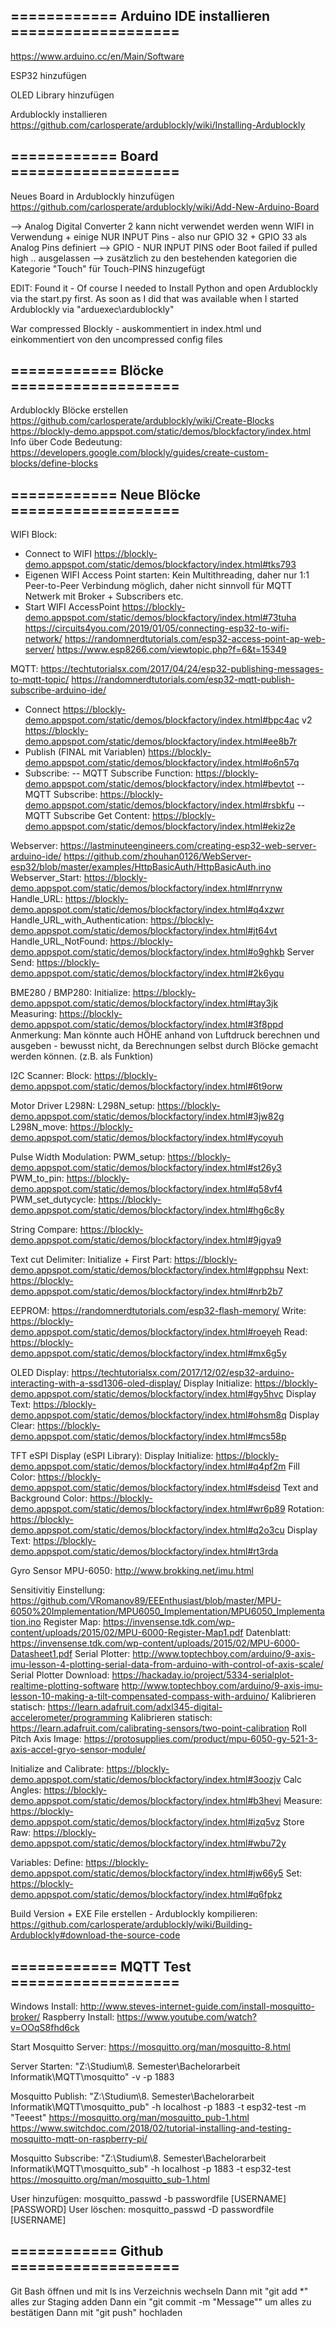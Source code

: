 ﻿## ============ Arduino IDE installieren ===================

https://www.arduino.cc/en/Main/Software

ESP32 hinzufügen

OLED Library hinzufügen  

Ardublockly installieren
https://github.com/carlosperate/ardublockly/wiki/Installing-Ardublockly


## ============ Board ===================

Neues Board in Ardublockly hinzufügen
https://github.com/carlosperate/ardublockly/wiki/Add-New-Arduino-Board

--> Analog Digital Converter 2 kann nicht verwendet werden wenn WIFI in Verwendung
	+ einige NUR INPUT Pins - also nur GPIO 32 + GPIO 33 als Analog Pins definiert
--> GPIO - NUR INPUT PINS oder Boot failed if pulled high .. ausgelassen
--> zusätzlich zu den bestehenden kategorien die Kategorie "Touch" für Touch-PINS hinzugefügt	

EDIT: Found it - Of course I needed to Install Python and open Ardublockly via the start.py first.
As soon as I did that was available when I started Ardublockly via "arduexec\ardublockly"

War compressed Blockly - auskommentiert in index.html und einkommentiert von den uncompressed config files

## ============ Blöcke ===================

Ardublockly Blöcke erstellen
https://github.com/carlosperate/ardublockly/wiki/Create-Blocks
https://blockly-demo.appspot.com/static/demos/blockfactory/index.html
Info über Code Bedeutung: https://developers.google.com/blockly/guides/create-custom-blocks/define-blocks

## ============ Neue Blöcke ===================
WIFI Block:
- Connect to WIFI https://blockly-demo.appspot.com/static/demos/blockfactory/index.html#tks793
- Eigenen WIFI Access Point starten: Kein Multithreading, daher nur 1:1 Peer-to-Peer Verbindung möglich, daher nicht sinnvoll für MQTT Netwerk mit Broker + Subscribers etc.
- Start WIFI AccessPoint https://blockly-demo.appspot.com/static/demos/blockfactory/index.html#73tuha
	https://circuits4you.com/2019/01/05/connecting-esp32-to-wifi-network/
	https://randomnerdtutorials.com/esp32-access-point-ap-web-server/
	https://www.esp8266.com/viewtopic.php?f=6&t=15349	

MQTT: https://techtutorialsx.com/2017/04/24/esp32-publishing-messages-to-mqtt-topic/
https://randomnerdtutorials.com/esp32-mqtt-publish-subscribe-arduino-ide/
- Connect https://blockly-demo.appspot.com/static/demos/blockfactory/index.html#bpc4ac
	v2 https://blockly-demo.appspot.com/static/demos/blockfactory/index.html#ee8b7r
- Publish (FINAL mit Variablen) https://blockly-demo.appspot.com/static/demos/blockfactory/index.html#o6n57q
- Subscribe:
-- MQTT Subscribe Function: https://blockly-demo.appspot.com/static/demos/blockfactory/index.html#bevtot
-- MQTT Subscribe: https://blockly-demo.appspot.com/static/demos/blockfactory/index.html#rsbkfu
-- MQTT Subscribe Get Content: https://blockly-demo.appspot.com/static/demos/blockfactory/index.html#ekiz2e

Webserver:
https://lastminuteengineers.com/creating-esp32-web-server-arduino-ide/
https://github.com/zhouhan0126/WebServer-esp32/blob/master/examples/HttpBasicAuth/HttpBasicAuth.ino
Webserver_Start: https://blockly-demo.appspot.com/static/demos/blockfactory/index.html#nrrynw
Handle_URL: https://blockly-demo.appspot.com/static/demos/blockfactory/index.html#q4xzwr
Handle_URL_with_Authentication: https://blockly-demo.appspot.com/static/demos/blockfactory/index.html#jt64vt
Handle_URL_NotFound: https://blockly-demo.appspot.com/static/demos/blockfactory/index.html#o9ghkb
Server Send: https://blockly-demo.appspot.com/static/demos/blockfactory/index.html#2k6yqu

BME280 / BMP280:
Initialize: https://blockly-demo.appspot.com/static/demos/blockfactory/index.html#tay3jk
Measuring: https://blockly-demo.appspot.com/static/demos/blockfactory/index.html#3f8ppd
Anmerkung: Man könnte auch HÖHE anhand von Luftdruck berechnen und ausgeben - bewusst nicht, da Berechnungen selbst durch Blöcke gemacht werden können. (z.B. als Funktion)

I2C Scanner:
Block: https://blockly-demo.appspot.com/static/demos/blockfactory/index.html#6t9orw

Motor Driver L298N:
L298N_setup: https://blockly-demo.appspot.com/static/demos/blockfactory/index.html#3jw82g
L298N_move: https://blockly-demo.appspot.com/static/demos/blockfactory/index.html#ycoyuh

Pulse Width Modulation:
PWM_setup: https://blockly-demo.appspot.com/static/demos/blockfactory/index.html#st26y3
PWM_to_pin: https://blockly-demo.appspot.com/static/demos/blockfactory/index.html#q58vf4
PWM_set_dutycycle: https://blockly-demo.appspot.com/static/demos/blockfactory/index.html#hg6c8y

String Compare:
https://blockly-demo.appspot.com/static/demos/blockfactory/index.html#9jgya9

Text cut Delimiter: 
Initialize + First Part: https://blockly-demo.appspot.com/static/demos/blockfactory/index.html#gpphsu
Next: https://blockly-demo.appspot.com/static/demos/blockfactory/index.html#nrb2b7

EEPROM:
https://randomnerdtutorials.com/esp32-flash-memory/
Write: https://blockly-demo.appspot.com/static/demos/blockfactory/index.html#roeyeh
Read: https://blockly-demo.appspot.com/static/demos/blockfactory/index.html#mx6g5y

OLED Display:
https://techtutorialsx.com/2017/12/02/esp32-arduino-interacting-with-a-ssd1306-oled-display/
Display Initialize: https://blockly-demo.appspot.com/static/demos/blockfactory/index.html#gy5hvc
Display Text: https://blockly-demo.appspot.com/static/demos/blockfactory/index.html#ohsm8q
Display Clear: https://blockly-demo.appspot.com/static/demos/blockfactory/index.html#mcs58p

TFT eSPI Display (eSPI Library):
Display Initialize: https://blockly-demo.appspot.com/static/demos/blockfactory/index.html#q4pf2m
Fill Color: https://blockly-demo.appspot.com/static/demos/blockfactory/index.html#sdeisd
Text and Background Color: https://blockly-demo.appspot.com/static/demos/blockfactory/index.html#wr6p89
Rotation: https://blockly-demo.appspot.com/static/demos/blockfactory/index.html#q2o3cu
Display Text: https://blockly-demo.appspot.com/static/demos/blockfactory/index.html#rt3rda

Gyro Sensor MPU-6050:
http://www.brokking.net/imu.html

Sensitivitiy Einstellung: https://github.com/VRomanov89/EEEnthusiast/blob/master/MPU-6050%20Implementation/MPU6050_Implementation/MPU6050_Implementation.ino
Register Map: https://invensense.tdk.com/wp-content/uploads/2015/02/MPU-6000-Register-Map1.pdf
Datenblatt: https://invensense.tdk.com/wp-content/uploads/2015/02/MPU-6000-Datasheet1.pdf
Serial Plotter: http://www.toptechboy.com/arduino/9-axis-imu-lesson-4-plotting-serial-data-from-arduino-with-control-of-axis-scale/
Serial Plotter Download: https://hackaday.io/project/5334-serialplot-realtime-plotting-software
http://www.toptechboy.com/arduino/9-axis-imu-lesson-10-making-a-tilt-compensated-compass-with-arduino/
Kalibrieren statisch: https://learn.adafruit.com/adxl345-digital-accelerometer/programming
Kalibrieren statisch: https://learn.adafruit.com/calibrating-sensors/two-point-calibration
Roll Pitch Axis Image: https://protosupplies.com/product/mpu-6050-gy-521-3-axis-accel-gryo-sensor-module/

Initialize and Calibrate: https://blockly-demo.appspot.com/static/demos/blockfactory/index.html#3oozjv
Calc Angles: https://blockly-demo.appspot.com/static/demos/blockfactory/index.html#b3hevi
Measure: https://blockly-demo.appspot.com/static/demos/blockfactory/index.html#izq5vz
Store Raw: https://blockly-demo.appspot.com/static/demos/blockfactory/index.html#wbu72y

Variables:
Define: https://blockly-demo.appspot.com/static/demos/blockfactory/index.html#jw66y5
Set: https://blockly-demo.appspot.com/static/demos/blockfactory/index.html#q6fpkz


Build Version + EXE File erstellen - Ardublockly kompilieren: https://github.com/carlosperate/ardublockly/wiki/Building-Ardublockly#download-the-source-code

## ============ MQTT Test ===================

Windows Install: http://www.steves-internet-guide.com/install-mosquitto-broker/
Raspberry Install: https://www.youtube.com/watch?v=OOqS8fhd6ck

Start Mosquitto Server: https://mosquitto.org/man/mosquitto-8.html

Server Starten: "Z:\Studium\8. Semester\Bachelorarbeit Informatik\MQTT\mosquitto" -v -p 1883

Mosquitto Publish: "Z:\Studium\8. Semester\Bachelorarbeit Informatik\MQTT\mosquitto_pub" -h localhost -p 1883 -t esp32-test -m "Teeest"
https://mosquitto.org/man/mosquitto_pub-1.html
https://www.switchdoc.com/2018/02/tutorial-installing-and-testing-mosquitto-mqtt-on-raspberry-pi/

Mosquitto Subscribe: "Z:\Studium\8. Semester\Bachelorarbeit Informatik\MQTT\mosquitto_sub" -h localhost -p 1883 -t esp32-test
https://mosquitto.org/man/mosquitto_sub-1.html 

User hinzufügen: mosquitto_passwd -b passwordfile [USERNAME] [PASSWORD]
User löschen: mosquitto_passwd -D passwordfile [USERNAME]

## ============ Github ===================

Git Bash öffnen und mit ls ins Verzeichnis wechseln
Dann mit "git add *" alles zur Staging adden
Dann ein "git commit -m "Message"" um alles zu bestätigen
Dann mit "git push" hochladen
